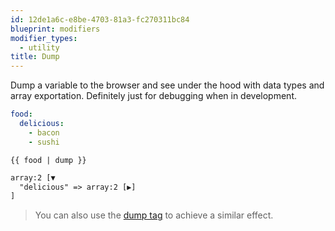 ```yaml
---
id: 12de1a6c-e8be-4703-81a3-fc270311bc84
blueprint: modifiers
modifier_types:
  - utility
title: Dump
---
```

Dump a variable to the browser and see under the hood with data types and array exportation. Definitely just for debugging when in development.

```yaml
food:
  delicious:
    - bacon
    - sushi
```

```
{{ food | dump }}
```

```html
array:2 [▼
  "delicious" => array:2 [▶]
]
```

> You can also use the [dump tag](/tags/dump) to achieve a similar effect.
